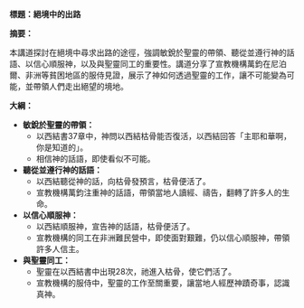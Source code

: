**標題：絕境中的出路**

**摘要：**

本講道探討在絕境中尋求出路的途徑，強調敏銳於聖靈的帶領、聽從並遵行神的話語、以信心順服神，以及與聖靈同工的重要性。講道分享了宣教機構萬鈞在尼泊爾、非洲等貧困地區的服侍見證，展示了神如何透過聖靈的工作，讓不可能變為可能，並帶領人們走出絕望的境地。

**大綱：**

* **敏銳於聖靈的帶領：**
    * 以西結書37章中，神問以西結枯骨能否復活，以西結回答「主耶和華啊，你是知道的」。
    * 相信神的話語，即使看似不可能。
* **聽從並遵行神的話語：**
    * 以西結聽從神的話，向枯骨發預言，枯骨便活了。
    * 宣教機構萬鈞注重神的話語，帶領當地人讀經、禱告，翻轉了許多人的生命。
* **以信心順服神：**
    * 以西結順服神，宣告神的話語，枯骨便活了。
    * 宣教機構的同工在非洲難民營中，即使面對艱難，仍以信心順服神，帶領許多人信主。
* **與聖靈同工：**
    * 聖靈在以西結書中出現28次，祂進入枯骨，使它們活了。
    * 宣教機構的服侍中，聖靈的工作至關重要，讓當地人經歷神蹟奇事，認識真神。